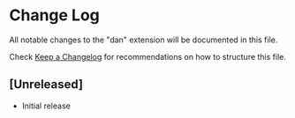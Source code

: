 # Change Log

All notable changes to the "dan" extension will be documented in this file.

Check [Keep a Changelog](http://keepachangelog.com/) for recommendations on how to structure this file.

## [Unreleased]

- Initial release